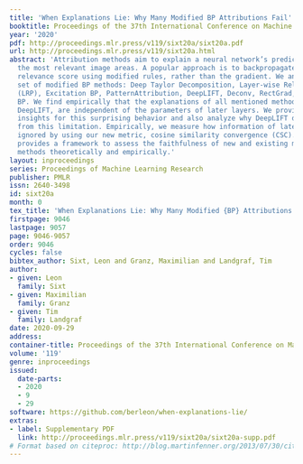 ```yaml
---
title: 'When Explanations Lie: Why Many Modified BP Attributions Fail'
booktitle: Proceedings of the 37th International Conference on Machine Learning
year: '2020'
pdf: http://proceedings.mlr.press/v119/sixt20a/sixt20a.pdf
url: http://proceedings.mlr.press/v119/sixt20a.html
abstract: 'Attribution methods aim to explain a neural network’s prediction by highlighting
  the most relevant image areas. A popular approach is to backpropagate (BP) a custom
  relevance score using modified rules, rather than the gradient. We analyze an extensive
  set of modified BP methods: Deep Taylor Decomposition, Layer-wise Relevance Propagation
  (LRP), Excitation BP, PatternAttribution, DeepLIFT, Deconv, RectGrad, and Guided
  BP. We find empirically that the explanations of all mentioned methods, except for
  DeepLIFT, are independent of the parameters of later layers. We provide theoretical
  insights for this surprising behavior and also analyze why DeepLIFT does not suffer
  from this limitation. Empirically, we measure how information of later layers is
  ignored by using our new metric, cosine similarity convergence (CSC). The paper
  provides a framework to assess the faithfulness of new and existing modified BP
  methods theoretically and empirically.'
layout: inproceedings
series: Proceedings of Machine Learning Research
publisher: PMLR
issn: 2640-3498
id: sixt20a
month: 0
tex_title: 'When Explanations Lie: Why Many Modified {BP} Attributions Fail'
firstpage: 9046
lastpage: 9057
page: 9046-9057
order: 9046
cycles: false
bibtex_author: Sixt, Leon and Granz, Maximilian and Landgraf, Tim
author:
- given: Leon
  family: Sixt
- given: Maximilian
  family: Granz
- given: Tim
  family: Landgraf
date: 2020-09-29
address: 
container-title: Proceedings of the 37th International Conference on Machine Learning
volume: '119'
genre: inproceedings
issued:
  date-parts:
  - 2020
  - 9
  - 29
software: https://github.com/berleon/when-explanations-lie/
extras:
- label: Supplementary PDF
  link: http://proceedings.mlr.press/v119/sixt20a/sixt20a-supp.pdf
# Format based on citeproc: http://blog.martinfenner.org/2013/07/30/citeproc-yaml-for-bibliographies/
---
```

